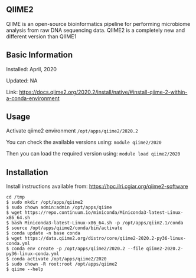 ## QIIME2

QIIME is an open-source bioinformatics pipeline for performing microbiome analysis from raw DNA sequencing data. QIIME2 is a completely new and different version than QIIME1

## Basic Information
Installed: April, 2020

Updated: NA

Link: https://docs.qiime2.org/2020.2/install/native/#install-qiime-2-within-a-conda-environment

## Usage
Activate qiime2 environment
`/opt/apps/qiime2/2020.2`

You can check the available versions using:
`module qiime2/2020`

Then you can load the required version using:
`module load qiime2/2020`

## Installation
Install instructions available from:  https://hpc.ilri.cgiar.org/qiime2-software

```
cd /tmp
$ sudo mkdir /opt/apps/qiime2
$ sudo chown admin:admin /opt/apps/qiime
$ wget https://repo.continuum.io/miniconda/Miniconda3-latest-Linux-x86_64.sh
$ bash Miniconda3-latest-Linux-x86_64.sh -p /opt/apps/qiim2.1/conda
$ source /opt/apps/qiime2/conda/bin/activate
$ conda update -n base conda
$ wget https://data.qiime2.org/distro/core/qiime2-2020.2-py36-linux-conda.yml
$ conda env create -p /opt/apps/qiime2/2020.2 --file qiime2-2020.2-py36-linux-conda.yml 
$ conda activate /opt/apps/qiime2/2020
$ sudo chown -R root:root /opt/apps/qiime2
$ qiime --help

```
